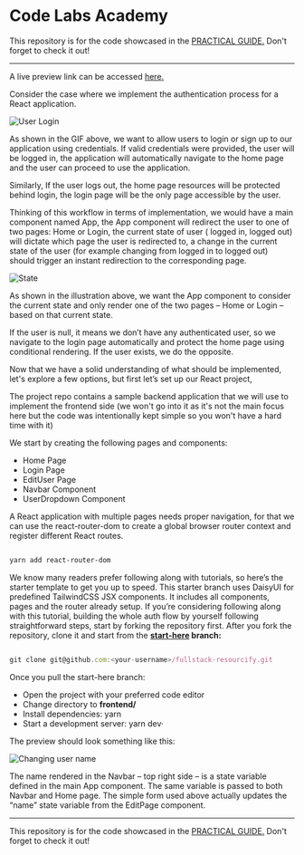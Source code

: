 <h1>Code Labs Academy</h1>


This repository is for the code showcased in the [PRACTICAL GUIDE](https://codelabsacademy.com/blog/react-state-management)<span style="text-decoration:underline;">.</span> Don't forget to check it out!

---

A live preview link can be accessed [here](https://resourcify-frontend.onrender.com/)<span style="text-decoration:underline;">.</span>

Consider the case where we implement the authentication process for a React application. 

![User Login](https://drive.google.com/uc?export=view&id=1JG3bgmxkXEXc00vsJ1ilLJDnjnaTvMXl)


As shown in the GIF above, we want to allow users to login or sign up to our application using credentials. If valid credentials were provided, the user will be logged in, the application will automatically navigate to the home page and the user can proceed to use the application. 

Similarly, If the user logs out, the home page resources will be protected behind login, the login page will be the only page accessible by the user.

Thinking of this workflow in terms of implementation, we would have a main component named App, the App component will redirect the user to one of two pages: Home or Login, the current state of user ( logged in, logged out) will dictate which page the user is redirected to, a change in the current state of the user (for example changing from logged in to logged out) should trigger an instant redirection to the corresponding page.




![State](https://drive.google.com/uc?export=view&id=1BIuvUVyYQCfFoefzh9UxUAF86Yj0tJYD)






As shown in the illustration above, we want the App component to consider the current state and only render one of the two pages – Home or Login – based on that current state. 

If the user is null, it means we don’t have any authenticated user, so we navigate to the login page automatically and protect the home page using conditional rendering. If the user exists, we do the opposite.

Now that we have a solid understanding of what should be implemented, let's explore a few options, but first let’s set up our React project, 

The project repo contains a sample backend application that we will use to implement the frontend side (we won't go into it as it's not the main focus here but the code was intentionally kept simple so you won't have a hard time with it)

We start by creating the following pages and components:



* Home Page
* Login Page
* EditUser Page
* Navbar Component
* UserDropdown Component

A React application with multiple pages needs proper navigation, for that we can use the react-router-dom to create a global browser router context and register different React routes.

```bash

yarn add react-router-dom

```

We know many readers prefer following along with tutorials, so here’s the starter template to get you up to speed. This starter branch uses DaisyUI for predefined TailwindCSS JSX components. It includes all components, pages and the router already setup. If you’re considering following along with this tutorial, building the whole auth flow by yourself following straightforward steps, start by forking the repository first. After you fork the repository, clone it and start from the  **[start-here](https://github.com/codelabsacademy/fullstack-resourcify/tree/start-here) **branch**:**

```js

git clone git@github.com:<your-username>/fullstack-resourcify.git

```

Once you pull the start-here branch:



* Open the project with your preferred code editor 
* Change directory to **frontend/**
* Install dependencies: yarn
* Start a development server: yarn dev·

The preview should look something like this:




![Changing user name](https://drive.google.com/uc?export=view&id=1dnhed7L_GQWHxgB3CtfenYbDP8dj1Qx-)





The name rendered in the Navbar – top right side – is a state variable defined in the main App component. The same variable is passed to both Navbar and Home page. The simple form used above actually updates the “name” state variable from the EditPage component.


---

This repository is for the code showcased in the [PRACTICAL GUIDE](https://codelabsacademy.com/blog/react-state-management)<span style="text-decoration:underline;">.</span> Don't forget to check it out!
